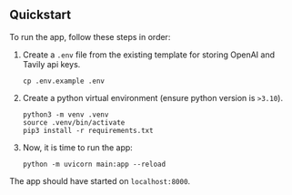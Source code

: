 ## Quickstart  
To run the app, follow these steps in order:  
  
1. Create a `.env` file from the existing template for storing OpenAI and Tavily api keys.  
   ```
   cp .env.example .env
   ```
   
3. Create a python virtual environment (ensure python version is `>3.10`).  
   ```
   python3 -m venv .venv
   source .venv/bin/activate
   pip3 install -r requirements.txt
   ```
   
4. Now, it is time to run the app:  
   ```
   python -m uvicorn main:app --reload
   ```
  
The app should have started on `localhost:8000`. 
